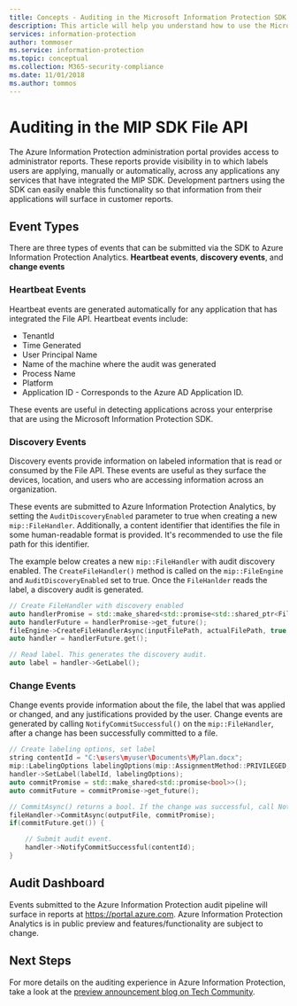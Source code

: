 ```yaml
---
title: Concepts - Auditing in the Microsoft Information Protection SDK File API
description: This article will help you understand how to use the Microsoft Information Protection SDK to submit File API auditing events to Azure Information Protection Analytics.
services: information-protection
author: tommoser
ms.service: information-protection
ms.topic: conceptual
ms.collection: M365-security-compliance
ms.date: 11/01/2018
ms.author: tommos
---
```


# Auditing in the MIP SDK File API

The Azure Information Protection administration portal provides access to administrator reports. These reports provide visibility in to which labels users are applying, manually or automatically, across any applications any services that have integrated the MIP SDK. Development partners using the SDK can easily enable this functionality so that information from their applications will surface in customer reports.

## Event Types

There are three types of events that can be submitted via the SDK to Azure Information Protection Analytics. **Heartbeat events**, **discovery events**, and **change events**

### Heartbeat Events

Heartbeat events are generated automatically for any application that has integrated the File API. Heartbeat events include:

* TenantId
* Time Generated
* User Principal Name
* Name of the machine where the audit was generated
* Process Name
* Platform
* Application ID - Corresponds to the Azure AD Application ID.

These events are useful in detecting applications across your enterprise that are using the Microsoft Information Protection SDK.

### Discovery Events

Discovery events provide information on labeled information that is read or consumed by the File API. These events are useful as they surface the devices, location, and users who are accessing information across an organization.

These events are submitted to Azure Information Protection Analytics, by setting the `AuditDiscoveryEnabled` parameter to true when creating a new `mip::FileHandler`. Additionally, a content identifier that identifies the file in some human-readable format is provided. It's recommended to use the file path for this identifier.

The example below creates a new `mip::FileHandler` with audit discovery enabled. The `CreateFileHandler()` method is called on the `mip::FileEngine` and `AuditDiscoveryEnabled` set to true. Once the `FileHanlder` reads the label, a discovery audit is generated.

```cpp
// Create FileHandler with discovery enabled
auto handlerPromise = std::make_shared<std::promise<std::shared_ptr<FileHandler>>>();
auto handlerFuture = handlerPromise->get_future();
fileEngine->CreateFileHandlerAsync(inputFilePath, actualFilePath, true /*AuditDiscoveryEnabled*/, make_shared<FileHandlerObserver>(), createFileHandlerPromise);
auto handler = handlerFuture.get();

// Read label. This generates the discovery audit.
auto label = handler->GetLabel();
```

### Change Events

Change events provide information about the file, the label that was applied or changed, and any justifications provided by the user. Change events are generated by calling `NotifyCommitSuccessful()` on the `mip::FileHandler`, after a change has been successfully committed to a file.

```cpp
// Create labeling options, set label
string contentId = "C:\users\myuser\Documents\MyPlan.docx";
mip::LabelingOptions labelingOptions(mip::AssignmentMethod::PRIVILEGED, mip::ActionSource::MANUAL);
handler->SetLabel(labelId, labelingOptions);
auto commitPromise = std::make_shared<std::promise<bool>>();
auto commitFuture = commitPromise->get_future();

// CommitAsync() returns a bool. If the change was successful, call NotifyCommitSuccessful().
fileHandler->CommitAsync(outputFile, commitPromise);
if(commitFuture.get()) {

    // Submit audit event.
    handler->NotifyCommitSuccessful(contentId);
}
```

## Audit Dashboard

Events submitted to the Azure Information Protection audit pipeline will surface in reports at https://portal.azure.com. Azure Information Protection Analytics is in public preview and features/functionality are subject to change.

## Next Steps

For more details on the auditing experience in Azure Information Protection, take a look at the [preview announcement blog on Tech Community](https://techcommunity.microsoft.com/t5/Azure-Information-Protection/Data-discovery-reporting-and-analytics-for-all-your-data-with/ba-p/253854).

